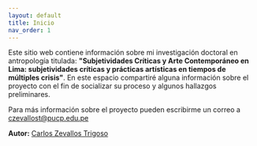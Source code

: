 ```yaml
---
layout: default
title: Inicio
nav_order: 1
---
```


Este sitio web contiene información sobre mi investigación doctoral en antropología titulada: **"Subjetividades Críticas y Arte Contemporáneo en Lima: subjetividades críticas y prácticas artísticas en tiempos de múltiples crisis"**. En este espacio compartiré alguna información sobre el proyecto con el fin de socializar su proceso y algunos hallazgos preliminares.

Para más información sobre el proyecto pueden escribirme un correo a czevallost@pucp.edu.pe

**Autor:** [Carlos Zevallos Trigoso](https://www.pucp.edu.pe/profesor/carlos-zevallos-trigoso)
